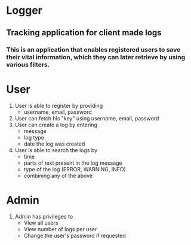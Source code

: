 # Logger
## Tracking application for client made logs

### This is an application that enables registered users to save their vital information, which they can later retrieve by using various filters.


# User
1. User is able to register by providing
   * username, email, password
2. User can fetch his "key" using username, email, password
3. User can create a log by entering 
   * message
   * log type
   * date the log was created
4. User is able to search the logs by 
   * time 
   * parts of text present in the log message
   * type of the log (ERROR, WARNING, INFO) 
   * combining any of the above 


# Admin 
1. Admin has privileges to 
   * View all users
   * View number of logs per user
   * Change the user's password if requested

